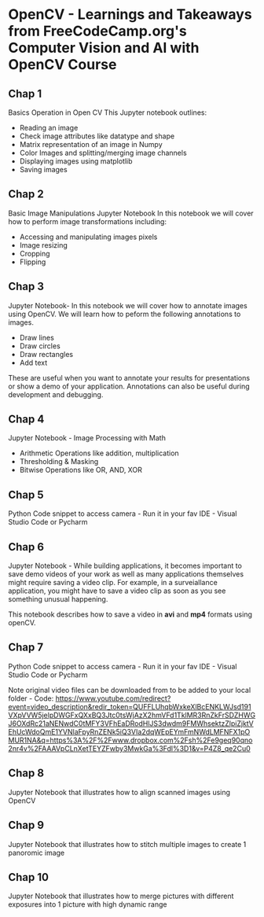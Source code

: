 
# OpenCV - Learnings and Takeaways from FreeCodeCamp.org's Computer Vision and AI with OpenCV Course

## Chap 1
 Basics Operation in Open CV
This Jupyter notebook outlines:
 * Reading an image 
* Check image attributes like datatype and shape 
* Matrix representation of an image in Numpy
* Color Images and splitting/merging image channels
* Displaying images using matplotlib
* Saving images

## Chap 2
Basic Image Manipulations Jupyter Notebook
In this notebook we will cover how to perform image transformations including:

* Accessing and manipulating images pixels 
* Image resizing
* Cropping
* Flipping

## Chap 3
 Jupyter Notebook- In this notebook we will cover how to annotate images using OpenCV. We will learn how to peform the following annotations to images.

* Draw lines 
* Draw circles
* Draw rectangles
* Add text

These are useful when you want to annotate your results for presentations or show a demo of your application. Annotations can also be useful during development and debugging.

## Chap 4 
 Jupyter Notebook - Image Processing with Math 
* Arithmetic Operations like addition, multiplication
* Thresholding & Masking
* Bitwise Operations like OR, AND, XOR

## Chap 5
  Python Code snippet to access camera - Run it in your fav IDE - Visual Studio Code or Pycharm

## Chap 6
  Jupyter Notebook - While building applications, it becomes important to save demo videos of your work as well as many applications themselves might require saving a video clip. For example, in a surveiallance application, you might have to save a video clip as soon as you see something unusual happening.

This notebook describes how to save a video in **avi** and **mp4** formats using openCV.

## Chap 7
  Python Code snippet to access camera - Run it in your fav IDE - Visual Studio Code or Pycharm

  Note original video files can be downloaded from to be added to your local folder - Code: https://www.youtube.com/redirect?event=video_description&redir_token=QUFFLUhqbWxkeXlBcENKLWJsd191VXpVVW5jelpDWGFxQXxBQ3Jtc0tsWjAzX2hmVFd1TklMR3RnZkFrSDZHWGJ6OXdRc21aNENwdC0tMFY3VFhEaDRodHlJS3dwdm9FMWhsektzZlpiZjktVEhUcWdoQmE1YVNlaFpyRnZENk5iQ3VIa2dqWEpEYmFmNWdLMFNFX1pOMUR1NA&q=https%3A%2F%2Fwww.dropbox.com%2Fsh%2Fe9geq90qno2nr4v%2FAAAVpCLnXetTEYZFwby3MwkGa%3Fdl%3D1&v=P4Z8_qe2Cu0

## Chap 8
  Jupyter Notebook that illustrates how to align scanned images using OpenCV

## Chap 9 
 Jupyter Notebook that illustrates how to stitch multiple images to create 1 panoromic image

## Chap 10
 Jupyter Notebook that illustrates how to merge pictures with different exposures into 1 picture with high dynamic range
 
